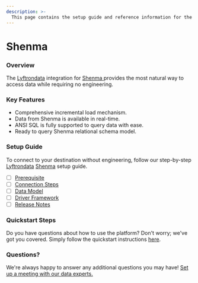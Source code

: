 ```yaml
---
description: >-
  This page contains the setup guide and reference information for the Shenma source connector.
---
```


# Shenma

### Overview

The [Lyftrondata](https://www.lyftrondata.com/) integration for [Shenma](https://www.lyftrondata.com/integration/shenma/)[ ](https://www.lyftrondata.com/integration/shenma/)provides the most natural way to access data while requiring no engineering.

### Key Features

* Comprehensive incremental load mechanism.
* Data from Shenma is available in real-time.&#x20;
* ANSI SQL is fully supported to query data with ease.
* Ready to query Shenma relational schema model.

### Setup Guide

To connect to your destination without engineering, follow our step-by-step [Lyftrondata](https://www.lyftrondata.com/)  [Shenma](https://www.lyftrondata.com/integration/shenma/) setup guide.

* [ ] [Prerequisite](../../marketing-analytics/shenma/prerequisite.md)
* [ ] [Connection Steps](../../marketing-analytics/shenma/connection-steps.md)
* [ ] [Data Model](../../marketing-analytics/shenma/data-model/)
* [ ] [Driver Framework](../../marketing-analytics/shenma/driver-framework/)
* [ ] [Release Notes](../../marketing-analytics/shenma/release-notes.md)

### Quickstart Steps

Do you have questions about how to use the platform? Don't worry; we've got you covered. Simply follow the quickstart instructions [here](../../../quickstart-steps.md).

### Questions? <a href="#questions" id="questions"></a>

We're always happy to answer any additional questions you may have! [Set up a meeting with our data experts.](https://www.lyftrondata.com/book-a-meeting/)


